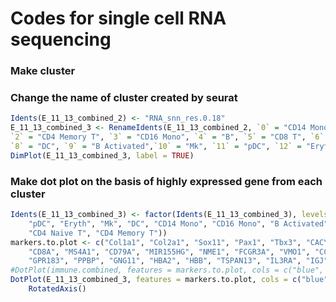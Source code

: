 # Codes for single cell RNA sequencing
<h3>Make cluster</h3>


<h3>Change the name of cluster created by seurat</h3>

``` r
Idents(E_11_13_combined_2) <- "RNA_snn_res.0.18"
E_11_13_combined_3 <- RenameIdents(E_11_13_combined_2, `0` = "CD14 Mono", `1` = "CD4 Naive T",
`2` = "CD4 Memory T", `3` = "CD16 Mono", `4` = "B", `5` = "CD8 T", `6` = "NK", `7` = "T activated",
`8` = "DC", `9` = "B Activated",`10` = "Mk", `11` = "pDC", `12` = "Eryth", `13` = "Mono/Mk Doublets")
DimPlot(E_11_13_combined_3, label = TRUE)
``` 
<h3>Make dot plot on the basis of highly expressed gene from each cluster</h3>

```r
Idents(E_11_13_combined_3) <- factor(Idents(E_11_13_combined_3), levels = c("Mono/Mk Doublets",
    "pDC", "Eryth", "Mk", "DC", "CD14 Mono", "CD16 Mono", "B Activated", "B", "CD8 T", "NK", "T activated",
    "CD4 Naive T", "CD4 Memory T"))
markers.to.plot <- c("Col1a1", "Col2a1", "Sox11", "Pax1", "Tbx3", "CACYBP", "GNLY", "NKG7", "CCL5",
    "CD8A", "MS4A1", "CD79A", "MIR155HG", "NME1", "FCGR3A", "VMO1", "CCL2", "S100A9", "HLA-DQA1",
    "GPR183", "PPBP", "GNG11", "HBA2", "HBB", "TSPAN13", "IL3RA", "IGJ", "PRSS57")
#DotPlot(immune.combined, features = markers.to.plot, cols = c("blue", "red"), dot.scale = 8, split.by = "stim") +
DotPlot(E_11_13_combined_3, features = markers.to.plot, cols = c("blue", "red"), dot.scale = 8, col.min=-2, col.max=2, scale.min = 0, scale.max = 100) +
    RotatedAxis()
```
